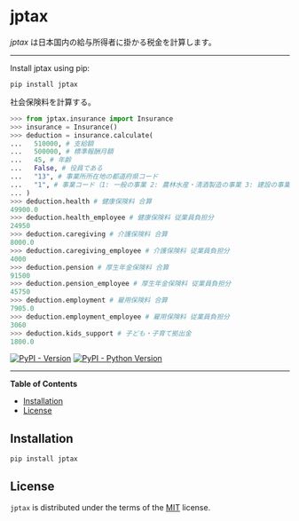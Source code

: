 # jptax

*jptax* は日本国内の給与所得者に掛かる税金を計算します。

---

Install jptax using pip:

```shell
pip install jptax
```

社会保険料を計算する。

```python
>>> from jptax.insurance import Insurance
>>> insurance = Insurance()
>>> deduction = insurance.calculate(
...   510000, # 支給額
...   500000, # 標準報酬月額
...   45, # 年齢
...   False, # 役員である
...   "13", # 事業所所在地の都道府県コード
...   "1", # 事業コード（1: 一般の事業 2: 農林水産・清酒製造の事業 3: 建設の事業）
... )
>>> deduction.health # 健康保険料 合算
49900.0
>>> deduction.health_employee # 健康保険料 従業員負担分
24950
>>> deduction.caregiving # 介護保険料 合算
8000.0
>>> deduction.caregiving_employee # 介護保険料 従業員負担分
4000
>>> deduction.pension # 厚生年金保険料 合算
91500
>>> deduction.pension_employee # 厚生年金保険料 従業員負担分
45750
>>> deduction.employment # 雇用保険料 合算
7905.0
>>> deduction.employment_employee # 雇用保険料 従業員負担分
3060
>>> deduction.kids_support # 子ども・子育て拠出金
1800.0
```

[![PyPI - Version](https://img.shields.io/pypi/v/jptax.svg)](https://pypi.org/project/jptax)
[![PyPI - Python Version](https://img.shields.io/pypi/pyversions/jptax.svg)](https://pypi.org/project/jptax)

-----

**Table of Contents**

- [Installation](#installation)
- [License](#license)

## Installation

```console
pip install jptax
```

## License

`jptax` is distributed under the terms of the [MIT](https://spdx.org/licenses/MIT.html) license.
